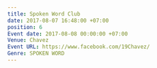 ```yaml
---
title: Spoken Word Club
date: 2017-08-07 16:48:00 +07:00
position: 6
Event date: 2017-08-08 00:00:00 +07:00
Venue: Chavez
Event URL: https://www.facebook.com/19Chavez/
Genre: SPOKEN WORD
---
```


